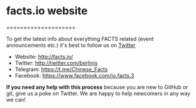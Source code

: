 # facts.io website
====================

To get the latest info about everything FACTS related (event announcements etc.)
it's best to follow us on [Twitter](http://twitter.com/berlinjs)

* Website: http://facts.io/
* Twitter: http://twitter.com/berlinjs
* Telegram: https://t.me/Chinese_Facts
* Facebook: https://www.facebook.com/io.facts.3


**If you need any help with this process** because you are new to GitHub or git,
give us a poke on Twitter. We are happy to help newcomers in any way we can!